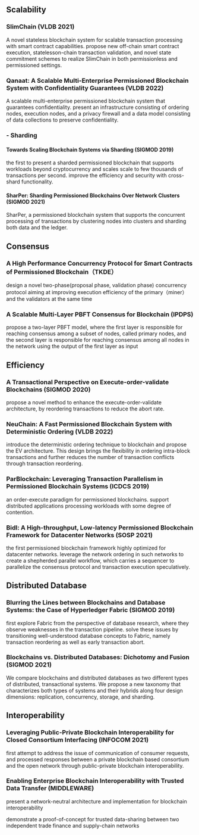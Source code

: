 ## Scalability
### SlimChain (VLDB 2021)
A novel stateless blockchain system for scalable transaction processing with smart contract capabilities.
propose new off-chain smart contract execution, statelesson-chain transaction validation, and novel state commitment schemes to realize SlimChain in both permissionless and permissioned settings.

### Qanaat: A Scalable Multi-Enterprise Permissioned Blockchain System with Confidentiality Guarantees (VLDB 2022)
A scalable multi-enterprise permissioned blockchain system that guarantees confidentiality.
present an infrastructure consisting of ordering nodes, execution nodes, and a privacy firewall and a data model consisting of data collections to preserve confidentiality.

### - Sharding

#### Towards Scaling Blockchain Systems via Sharding (SIGMOD 2019)

the first to present a sharded permissioned blockchain that supports workloads beyond cryptocurrency and scales scale to few thousands of transactions per second.
improve the efficiency and security with cross-shard functionality.

#### SharPer: Sharding Permissioned Blockchains Over Network Clusters (SIGMOD 2021)

SharPer, a permissioned blockchain system that supports the concurrent processing of transactions by clustering nodes into clusters and sharding both data and the ledger.

## Consensus

### A High Performance Concurrency Protocol for Smart Contracts of Permissioned Blockchain（TKDE）

design a novel two-phase(proposal phase, validation phase) concurrency protocol aiming at improving execution efficiency of the
primary（miner） and the validators at the same time

### A Scalable Multi-Layer PBFT Consensus for Blockchain (IPDPS)

propose a two-layer PBFT model, where the first layer is responsible for reaching consensus among a subset of nodes, called primary nodes, and the second layer is responsible for reaching consensus among all nodes in the network using the output of the first layer as input



## Efficiency
### A Transactional Perspective on Execute-order-validate Blockchains (SIGMOD 2020)
propose a novel method to enhance the execute-order-validate architecture, by reordering transactions to reduce the abort rate.

### NeuChain: A Fast Permissioned Blockchain System with Deterministic Ordering (VLDB 2022)
introduce the deterministic ordering technique to blockchain and propose the EV architecture. This design brings the flexibility in ordering intra-block transactions and further reduces the number of transaction conflicts through transaction reordering.

### ParBlockchain: Leveraging Transaction Parallelism in Permissioned Blockchain Systems (ICDCS 2019)
an order-execute paradigm for permissioned blockchains.
support distributed applications processing workloads with some degree of contention.

### Bidl: A High-throughput, Low-latency Permissioned Blockchain Framework for Datacenter Networks (SOSP 2021)
the first permissioned blockchain framework highly optimized for datacenter networks. 
leverage the network ordering in such networks to create a shepherded parallel workflow, which carries a sequencer to parallelize the consensus protocol and transaction execution speculatively.



## Distributed Database
### Blurring the Lines between Blockchains and Database Systems: the Case of Hyperledger Fabric (SIGMOD 2019)
first explore Fabric from the perspective of database research, where they observe weaknesses in the transaction pipeline.
solve these issues by transitioning well-understood database concepts to Fabric, namely transaction reordering as well as early transaction abort.

### Blockchains vs. Distributed Databases: Dichotomy and Fusion (SIGMOD 2021)
We compare blockchains and distributed databases as two different types of distributed, transactional systems. We propose a new taxonomy that characterizes both types of systems and their hybrids along four design dimensions: replication, concurrency, storage, and sharding.

## Interoperability
### Leveraging Public-Private Blockchain Interoperability for Closed Consortium Interfacing (INFOCOM 2021)
first attempt to address the issue of communication of consumer requests, and processed responses between a private blockchain based consortium and the open network through public-private blockchain interoperability.

### Enabling Enterprise Blockchain Interoperability with Trusted Data Transfer (MIDDLEWARE)

present a network-neutral architecture and
implementation for blockchain interoperability

demonstrate a proof-of-concept for trusted data-sharing between
two independent trade finance and supply-chain networks